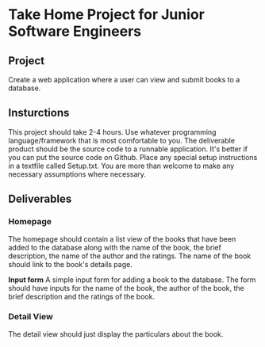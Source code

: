 # Take Home Project for Junior Software Engineers

## Project

Create a web application where a user can view and submit books to a database.

## Insturctions

This project should take 2-4 hours. Use whatever programming language/framework that is most comfortable to you. The deliverable product should be the source code to a runnable application. It's better if you can put the source code on Github. Place any special setup instructions in a textfile called Setup.txt. You are more than welcome to make any necessary assumptions where necessary.

## Deliverables

### Homepage

The homepage should contain a list view of the books that have been added to the database along with the name of the book, the brief description, the name of the author and the ratings. The name of the book should link to the book's details page.

**Input form**
A simple input form for adding a book to the database. The form should have inputs for the name of the book, the author of the book, the brief description and the ratings of the book.

### Detail View

The detail view should just display the particulars about the book.
